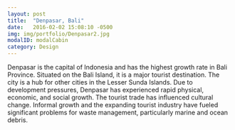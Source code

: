 ```yaml
---
layout: post
title:  "Denpasar, Bali"
date:   2016-02-02 15:08:10 -0500
img: img/portfolio/Denpasar2.jpg
modalID: modalCabin
category: Design
---
```

Denpasar is the capital of Indonesia and has the highest growth rate in Bali Province. Situated on the Bali Island, it is a major tourist destination.  The city is a hub for other cities in the Lesser Sunda Islands.  Due to development pressures, Denpasar has experienced rapid physical, economic, and social growth.  The tourist trade has influenced cultural change.  Informal growth and the expanding tourist industry have fueled significant problems for waste management, particularly marine and ocean debris.   

[flat-icons-link]: https://sellfy.com/p/8Q9P/jV3VZ/
